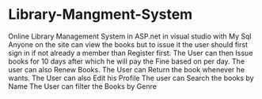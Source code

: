 # Library-Mangment-System
Online Library Management System in ASP.net in visual studio with My Sql
Anyone on the site can view the books but to issue it the user should first sign in if not already a member than Register first.
The User can then Issue books for 10 days after which he will pay the Fine based on per day.
The user can also Renew Books.
The User can Return the book whenever he wants.
The User can also Edit his Profile
The user can Search the books by Name
The User can filter the Books by Genre
